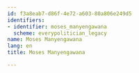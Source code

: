 ```yaml
---
id: f3a8eab7-d86f-4e72-a603-80a806e249d5
identifiers:
- identifier: moses_manyengawana
  scheme: everypolitician_legacy
name: Moses Manyengawana
lang: en
title: Moses Manyengawana

---
```

